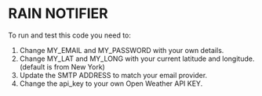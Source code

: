 # RAIN NOTIFIER

To run and test this code you need to:

1. Change MY_EMAIL and MY_PASSWORD with your own details.
2. Change MY_LAT and MY_LONG with your current latitude and longitude. (default is from New York)
3. Update the SMTP ADDRESS to match your email provider.
4. Change the api_key to your own Open Weather API KEY.
